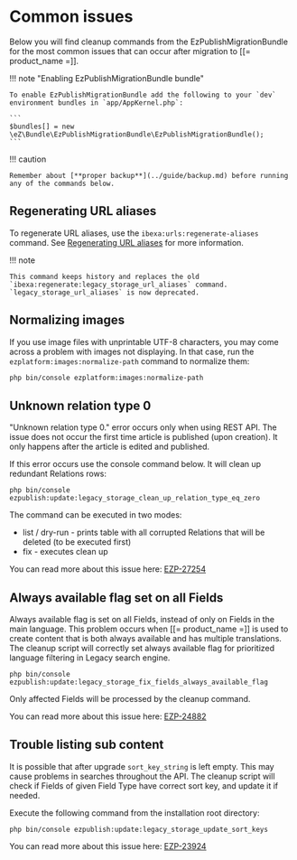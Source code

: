 # Common issues

Below you will find cleanup commands from the EzPublishMigrationBundle for the most common
issues that can occur after migration to [[= product_name =]].

!!! note "Enabling EzPublishMigrationBundle bundle"

    To enable EzPublishMigrationBundle add the following to your `dev` environment bundles in `app/AppKernel.php`:

    ```
    $bundles[] = new \eZ\Bundle\EzPublishMigrationBundle\EzPublishMigrationBundle();
    ```

!!! caution

    Remember about [**proper backup**](../guide/backup.md) before running any of the commands below.

## Regenerating URL aliases

To regenerate URL aliases, use the `ibexa:urls:regenerate-aliases` command.
See [Regenerating URL aliases](../guide/url_management.md#regenerating-url-aliases) for more information.

!!! note

    This command keeps history and replaces the old `ibexa:regenerate:legacy_storage_url_aliases` command.
    `legacy_storage_url_aliases` is now deprecated.

## Normalizing images

If you use image files with unprintable UTF-8 characters, you may come across a problem with images not displaying.
In that case, run the `ezplatform:images:normalize-path` command to normalize them:

``` bash
php bin/console ezplatform:images:normalize-path
```

## Unknown relation type 0

"Unknown relation type 0." error occurs only when using REST API. The issue does not occur
the first time article is published (upon creation). It only happens after the article is
edited and published.

If this error occurs use the console command below. It will clean up redundant Relations rows:

```
php bin/console ezpublish:update:legacy_storage_clean_up_relation_type_eq_zero
```
The command can be executed in two modes:

- list / dry-run - prints table with all corrupted Relations that will be deleted (to be executed first)
- fix - executes clean up

You can read more about this issue here: [EZP-27254](https://jira.ez.no/browse/EZP-27254)

## Always available flag set on all Fields

Always available flag is set on all Fields, instead of only on Fields in the main
language. This problem occurs when [[= product_name =]] is used to create content that is both
always available and has multiple translations. The cleanup script will correctly set
always available flag for prioritized language filtering in Legacy search engine.

```
php bin/console ezpublish:update:legacy_storage_fix_fields_always_available_flag
```

Only affected Fields will be processed by the cleanup command.

You can read more about this issue here: [EZP-24882](https://jira.ez.no/browse/EZP-24882)

## Trouble listing sub content

It is possible that after upgrade `sort_key_string` is left empty. This may cause problems
in searches throughout the API. The cleanup script will check if Fields of given Field
Type have correct sort key, and update it if needed.

Execute the following command from the installation root directory:

```
php bin/console ezpublish:update:legacy_storage_update_sort_keys
```

You can read more about this issue here: [EZP-23924](https://jira.ez.no/browse/EZP-23924)
